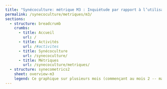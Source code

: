 ```yaml
---
title: "Synécoculture: métrique M3 : Inquiétude par rapport à l’utilisation durable de l’eau"
permalink: /synecoculture/metriques/m3/
sections:
  - structure: breadcrumb
    crumbs:
      - title: Accueil
        url: /
      - title: Activités
        url: /#activites
      - title: Synécoculture
        url: /synecoculture/
      - title: Métriques
        url: /synecoculture/metriques/
  - structure: synecometrics2
    sheet: overview-m3
    legend: Ce graphique sur plusieurs mois (commençant au mois 2 -- mars 2025 -- car le mois 1 n'a pas assez de données) montre une inquiétude (score plus bas = plus inquiet) similaire entre les deux types de culture. Cela démontre que la synécoculture ne présente pas d'avantage par rapport aux cultures conventionnelles dans le domaine de l'utilisation de l'eau.
---
```

